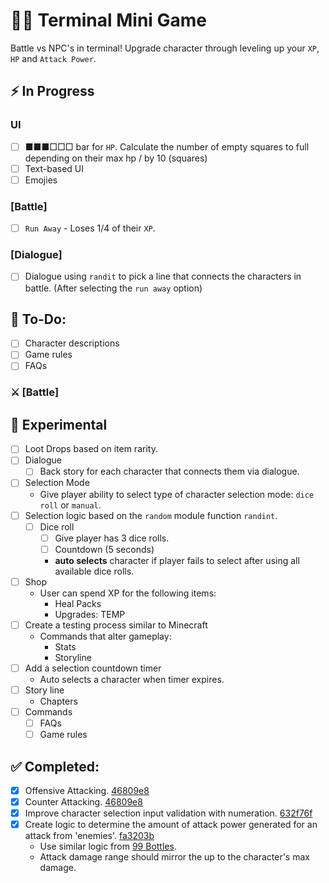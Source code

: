# 👨‍💻 Terminal Mini Game
Battle vs NPC's in terminal! Upgrade character through leveling up your `XP`, `HP` and `Attack Power`.

## ⚡ In Progress
### UI
- [ ] ■■■□□□ bar for `HP`. Calculate the number of empty squares to full depending on their max hp / by 10 (squares)
- [ ] Text-based UI
- [ ] Emojies
### [Battle]
- [ ] `Run Away` - Loses 1/4 of their `XP`.
### [Dialogue]
- [ ] Dialogue using `randit` to pick a line that connects the characters in battle. (After selecting the `run away` option)
 
## 📃 To-Do:
- [ ] Character descriptions
- [ ] Game rules
- [ ] FAQs

### ⚔ [Battle]

## 🧪 Experimental
- [ ] Loot Drops based on item rarity.
- [ ] Dialogue
  - [ ] Back story for each character that connects them via dialogue.
- [ ] Selection Mode
	- Give player ability to select type of character selection mode: `dice roll` or `manual`. 
- [ ] Selection logic based on the `random` module function `randint`.
	- [ ] Dice roll
		- [ ] Give player has 3 dice rolls.
		- [ ] Countdown (5 seconds)
    	- **auto selects** character if player fails to select after using all available dice rolls.
- [ ] Shop
  - User can spend XP for the following items:
	- Heal Packs
	- Upgrades: TEMP
- [ ] Create a testing process similar to Minecraft
  - Commands that alter gameplay:
    - Stats
    - Storyline
- [ ] Add a selection countdown timer
  - Auto selects a character when timer expires.
- [ ] Story line
  - Chapters
- [ ] Commands
	- [ ] FAQs
	- [ ] Game rules

## ✅ Completed:
- [x] Offensive Attacking. [46809e8](https://github.com/beingsie/codedexio/commit/46809e822fe1c2046c7107ceccf3e47f80655a91)
- [x] Counter Attacking. [46809e8](https://github.com/beingsie/codedexio/commit/46809e822fe1c2046c7107ceccf3e47f80655a91)
- [x] Improve character selection input validation with numeration. [632f76f](https://github.com/beingsie/codedexio/commit/632f76f943c0c07c2ffa250061f501e367799c92)
- [x] Create logic to determine the amount of attack power generated for an attack from 'enemies'. [fa3203b](https://github.com/beingsie/codedexio/commit/fa3203b99ab62b6e37504fe2663be78f0fd630d6)
	- Use similar logic from [99 Bottles](https://github.com/beingsie/codedexio/blob/main/courses/python/04_loops/99_bottles.py).
 	- Attack damage range should mirror the up to the character's max damage.
